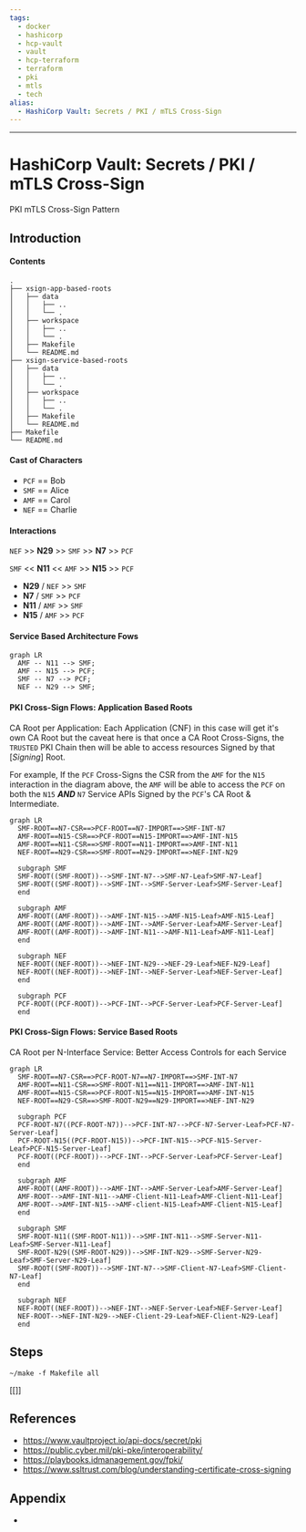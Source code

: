 ```yaml
---
tags:
  - docker
  - hashicorp
  - hcp-vault
  - vault
  - hcp-terraform
  - terraform
  - pki
  - mtls
  - tech
alias:
  - HashiCorp Vault: Secrets / PKI / mTLS Cross-Sign
---
```


---
# HashiCorp Vault: Secrets / PKI / mTLS Cross-Sign

PKI mTLS Cross-Sign Pattern

## Introduction

#### Contents

```shell
.
├── xsign-app-based-roots
│   ├── data
│   │   ├── ..
│   │   └── .
│   ├── workspace
│   │   ├── ..
│   │   └── .
│   ├── Makefile
│   └── README.md
├── xsign-service-based-roots
│   ├── data
│   │   ├── ..
│   │   └── .
│   ├── workspace
│   │   ├── ..
│   │   └── .
│   ├── Makefile
│   └── README.md
├── Makefile
└── README.md
```

#### Cast of Characters

- `PCF` == Bob
- `SMF` == Alice
- `AMF` == Carol
- `NEF` == Charlie

#### Interactions

`NEF` >> **N29** >> `SMF` >> **N7** >> `PCF`

`SMF` << **N11** << `AMF` >> **N15** >> `PCF`

- **N29** / `NEF` >> `SMF`
- **N7**  / `SMF` >> `PCF`
- **N11** / `AMF` >> `SMF`
- **N15** / `AMF` >> `PCF`

#### Service Based Architecture Fows

```mermaid
graph LR
  AMF -- N11 --> SMF;
  AMF -- N15 --> PCF;
  SMF -- N7 --> PCF;
  NEF -- N29 --> SMF;
```

#### PKI Cross-Sign Flows: Application Based Roots

CA Root per Application: Each Application (CNF) in this case will get it's own CA Root but the caveat here is that once a CA Root Cross-Signs, the `TRUSTED` PKI Chain then will be able to access resources Signed by that [*Signing*] Root.

For example, If the `PCF` Cross-Signs the CSR from the `AMF` for the `N15` interaction in the diagram above, the `AMF` will be able to access the `PCF` on both the `N15` ***AND*** `N7` Service APIs Signed by the `PCF`'s CA Root & Intermediate.

```mermaid
graph LR 
  SMF-ROOT==N7-CSR==>PCF-ROOT==N7-IMPORT==>SMF-INT-N7
  AMF-ROOT==N15-CSR==>PCF-ROOT==N15-IMPORT==>AMF-INT-N15
  AMF-ROOT==N11-CSR==>SMF-ROOT==N11-IMPORT==>AMF-INT-N11
  NEF-ROOT==N29-CSR==>SMF-ROOT==N29-IMPORT==>NEF-INT-N29

  subgraph SMF
  SMF-ROOT((SMF-ROOT))-->SMF-INT-N7-->SMF-N7-Leaf>SMF-N7-Leaf]
  SMF-ROOT((SMF-ROOT))-->SMF-INT-->SMF-Server-Leaf>SMF-Server-Leaf]
  end

  subgraph AMF
  AMF-ROOT((AMF-ROOT))-->AMF-INT-N15-->AMF-N15-Leaf>AMF-N15-Leaf]
  AMF-ROOT((AMF-ROOT))-->AMF-INT-->AMF-Server-Leaf>AMF-Server-Leaf]
  AMF-ROOT((AMF-ROOT))-->AMF-INT-N11-->AMF-N11-Leaf>AMF-N11-Leaf]
  end

  subgraph NEF
  NEF-ROOT((NEF-ROOT))-->NEF-INT-N29-->NEF-29-Leaf>NEF-N29-Leaf]
  NEF-ROOT((NEF-ROOT))-->NEF-INT-->NEF-Server-Leaf>NEF-Server-Leaf]
  end

  subgraph PCF
  PCF-ROOT((PCF-ROOT))-->PCF-INT-->PCF-Server-Leaf>PCF-Server-Leaf]
  end

```

#### PKI Cross-Sign Flows: Service Based Roots

CA Root per N-Interface Service: Better Access Controls for each Service


```mermaid
graph LR 
  SMF-ROOT==N7-CSR==>PCF-ROOT-N7==N7-IMPORT==>SMF-INT-N7
  AMF-ROOT==N11-CSR==>SMF-ROOT-N11==N11-IMPORT==>AMF-INT-N11
  AMF-ROOT==N15-CSR==>PCF-ROOT-N15==N15-IMPORT==>AMF-INT-N15
  NEF-ROOT==N29-CSR==>SMF-ROOT-N29==N29-IMPORT==>NEF-INT-N29

  subgraph PCF
  PCF-ROOT-N7((PCF-ROOT-N7))-->PCF-INT-N7-->PCF-N7-Server-Leaf>PCF-N7-Server-Leaf]
  PCF-ROOT-N15((PCF-ROOT-N15))-->PCF-INT-N15-->PCF-N15-Server-Leaf>PCF-N15-Server-Leaf]
  PCF-ROOT((PCF-ROOT))-->PCF-INT-->PCF-Server-Leaf>PCF-Server-Leaf]
  end

  subgraph AMF
  AMF-ROOT((AMF-ROOT))-->AMF-INT-->AMF-Server-Leaf>AMF-Server-Leaf]
  AMF-ROOT-->AMF-INT-N11-->AMF-Client-N11-Leaf>AMF-Client-N11-Leaf]
  AMF-ROOT-->AMF-INT-N15-->AMF-client-N15-Leaf>AMF-Client-N15-Leaf]
  end

  subgraph SMF
  SMF-ROOT-N11((SMF-ROOT-N11))-->SMF-INT-N11-->SMF-Server-N11-Leaf>SMF-Server-N11-Leaf]
  SMF-ROOT-N29((SMF-ROOT-N29))-->SMF-INT-N29-->SMF-Server-N29-Leaf>SMF-Server-N29-Leaf]
  SMF-ROOT((SMF-ROOT))-->SMF-INT-N7-->SMF-Client-N7-Leaf>SMF-Client-N7-Leaf]
  end

  subgraph NEF
  NEF-ROOT((NEF-ROOT))-->NEF-INT-->NEF-Server-Leaf>NEF-Server-Leaf]
  NEF-ROOT-->NEF-INT-N29-->NEF-Client-29-Leaf>NEF-Client-N29-Leaf]
  end

```

## Steps

```shell
~/make -f Makefile all
```

[[]]

## References
- https://www.vaultproject.io/api-docs/secret/pki
- https://public.cyber.mil/pki-pke/interoperability/
- https://playbooks.idmanagement.gov/fpki/
- https://www.ssltrust.com/blog/understanding-certificate-cross-signing

## Appendix

- 

